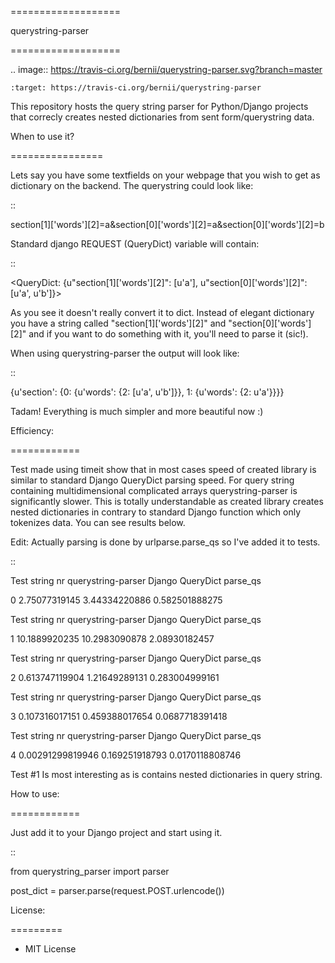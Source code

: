 ===================
querystring-parser
===================

.. image:: https://travis-ci.org/bernii/querystring-parser.svg?branch=master
    :target: https://travis-ci.org/bernii/querystring-parser

This repository hosts the query string parser for Python/Django projects that correcly creates nested dictionaries from sent form/querystring data.

When to use it?
================

Lets say you have some textfields on your webpage that you wish to get as dictionary on the backend. The querystring could look like:
:: 
  section[1]['words'][2]=a&section[0]['words'][2]=a&section[0]['words'][2]=b

Standard django REQUEST (QueryDict) variable will contain:
::
  <QueryDict: {u"section[1]['words'][2]": [u'a'], u"section[0]['words'][2]": [u'a', u'b']}>

As you see it doesn't really convert it to dict. Instead of elegant dictionary you have a string called "section[1]['words'][2]" and "section[0]['words'][2]" and if you want to do something with it, you'll need to parse it (sic!).

When using querystring-parser the output will look like:
::
  {u'section': {0: {u'words': {2: [u'a', u'b']}}, 1: {u'words': {2: u'a'}}}}

Tadam! Everything is much simpler and more beautiful now :)

Efficiency:
============

Test made using timeit show that in most cases speed of created library is similar to standard Django QueryDict parsing speed. For query string containing multidimensional complicated arrays  querystring-parser is significantly slower. This is totally understandable as created library creates nested dictionaries in contrary to standard Django function which only tokenizes data. You can see results below.
Edit: Actually parsing is done by urlparse.parse_qs so I've added it to tests.

::

  Test string nr  querystring-parser     Django QueryDict       parse_qs
  0               2.75077319145          3.44334220886          0.582501888275
  Test string nr  querystring-parser     Django QueryDict       parse_qs
  1               10.1889920235          10.2983090878          2.08930182457
  Test string nr  querystring-parser     Django QueryDict       parse_qs
  2               0.613747119904         1.21649289131          0.283004999161
  Test string nr  querystring-parser     Django QueryDict       parse_qs
  3               0.107316017151         0.459388017654         0.0687718391418
  Test string nr  querystring-parser     Django QueryDict       parse_qs
  4               0.00291299819946       0.169251918793         0.0170118808746


Test #1 Is most interesting as is contains nested dictionaries in query string.

How to use:
============

Just add it to your Django project and start using it.  
::
  from querystring_parser import parser
  post_dict = parser.parse(request.POST.urlencode())

License:
=========

* MIT License
